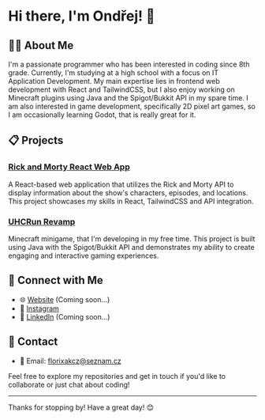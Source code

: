 
# Hi there, I'm Ondřej! 👋

## 👨‍💻 About Me

I'm a passionate programmer who has been interested in coding since 8th grade. Currently, I'm studying at a high school with a focus on IT Application Development. 
My main expertise lies in frontend web development with React and TailwindCSS, but I also enjoy working on Minecraft plugins using Java and the Spigot/Bukkit API in my spare time. 
I am also interested in game development, specifically 2D pixel art games, so I am occasionally learning Godot, that is really great for it.

## 📋 Projects

### [Rick and Morty React Web App](https://github.com/florixak/RickAndMortyReactApp)
A React-based web application that utilizes the Rick and Morty API to display information about the show's characters, episodes, and locations. This project showcases my skills in React, TailwindCSS and API integration.

### [UHCRun Revamp](https://github.com/florixak/UHCRun-Revamp)
Minecraft minigame, that I'm developing in my free time. This project is built using Java with the Spigot/Bukkit API and demonstrates my ability to create engaging and interactive gaming experiences.

## 💬 Connect with Me

- 🌐 [Website](https://your-website.com) (Coming soon...)
- 📸 [Instagram](https://instagram.com/florixak)
- 💼 [LinkedIn](https://linkedin.com/in/your-profile) (Coming soon...)

## 📱 Contact

- 📧 Email: florixakcz@seznam.cz

Feel free to explore my repositories and get in touch if you'd like to collaborate or just chat about coding!

---

Thanks for stopping by! Have a great day! 😊

